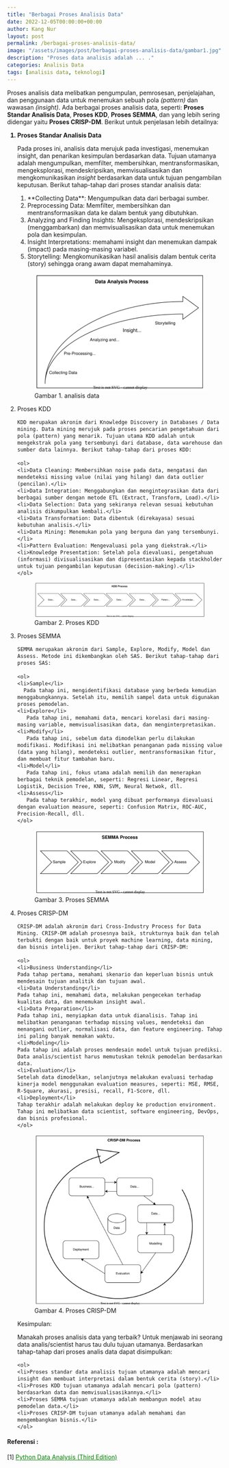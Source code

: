 ```yaml
---
title: "Berbagai Proses Analisis Data"
date: 2022-12-05T00:00:00+00:00
author: Kang Nur
layout: post
permalink: /berbagai-proses-analisis-data/
image: "/assets/images/post/berbagai-proses-analisis-data/gambar1.jpg"
description: "Proses data analisis adalah ... ."
categories: Analisis Data
tags: [analisis data, teknologi]
---
```

Proses analisis data melibatkan pengumpulan, pemrosesan, penjelajahan, dan penggunaan data untuk menemukan sebuah pola *(pattern)* dan wawasan *(insight)*. Ada berbagai proses analisis data, seperti: **Proses Standar Analisis Data**, **Proses KDD**, **Proses SEMMA**, dan yang lebih sering didengar yaitu **Proses CRISP-DM**. Berikut untuk penjelasan lebih detailnya:

<ol>
<b><li>Proses Standar Analisis Data</li></b>
   
   Pada proses ini, analisis data merujuk pada investigasi, menemukan insight, dan penarikan kesimpulan berdasarkan data. Tujuan utamanya adalah mengumpulkan, memfilter, membersihkan, mentransformasikan, mengeksplorasi, mendeskripsikan, memvisualisasikan dan mengkomunikasikan *insight* berdasarkan data untuk tujuan pengambilan keputusan. Berikut tahap-tahap dari proses standar analisis data:

   <ol>
   <li>**Collecting Data**: Mengumpulkan data dari berbagai sumber.</li>
   <li>Preprocessing Data: Memfilter, membersihkan dan mentransformasikan data ke dalam bentuk yang dibutuhkan.</li>
   <li>Analyzing and Finding Insights: Mengeksplorasi, mendeskripsikan (menggambarkan) dan memvisualisasikan data untuk menemukan pola dan kesimpulan.</li>
   <li>Insight Interpretations: memahami insight dan menemukan dampak (impact) pada masing-masing variabel.</li>
   <li>Storytelling: Mengkomunikasikan hasil analisis dalam bentuk cerita (story) sehingga orang awam dapat memahaminya.</li>
   </ol>

<figure>
<center><img src="/assets/images/post/berbagai-proses-analisis-data/gambar2.svg"></center>
<figcaption>Gambar 1. analisis data</figcaption>
</figure>

<li>Proses KDD</li>

    KDD merupakan akronim dari Knowledge Discovery in Databases / Data mining. Data mining merujuk pada proses pencarian pengetahuan dari pola (pattern) yang menarik. Tujuan utama KDD adalah untuk mengekstrak pola yang tersembunyi dari database, data warehouse dan sumber data lainnya. Berikut tahap-tahap dari proses KDD:

    <ol>
    <li>Data Cleaning: Membersihkan noise pada data, mengatasi dan mendeteksi missing value (nilai yang hilang) dan data outlier (pencilan).</li>
    <li>Data Integration: Menggabungkan dan mengintegrasikan data dari berbagai sumber dengan metode ETL (Extract, Transform, Load).</li>
    <li>Data Selection: Data yang sekiranya relevan sesuai kebutuhan analisis dikumpulkan kembali.</li>
    <li>Data Transformation: Data dibentuk (direkayasa) sesuai kebutuhan analisis.</li>
    <li>Data Mining: Menemukan pola yang berguna dan yang tersembunyi.</li>
    <li>Pattern Evaluation: Mengevaluasi pola yang diekstrak.</li>
    <li>Knowledge Presentation: Setelah pola dievaluasi, pengetahuan (informasi) divisualisasikan dan dipresentasikan kepada stackholder untuk tujuan pengambilan keputusan (decision-making).</li>
    </ol>

<figure>
<center><img src="/assets/images/post/berbagai-proses-analisis-data/gambar3.svg"></center>
<figcaption>Gambar 2. Proses KDD</figcaption>
</figure>

<li>Proses SEMMA</li>

    SEMMA merupakan akronim dari Sample, Explore, Modify, Model dan Assess. Metode ini dikembangkan oleh SAS. Berikut tahap-tahap dari proses SAS:

    <ol>
    <li>Sample</li>
      Pada tahap ini, mengidentifikasi database yang berbeda kemudian menggabungkannya. Setelah itu, memilih sampel data untuk digunakan proses pemodelan.
    <li>Explore</li>
       Pada tahap ini, memahami data, mencari korelasi dari masing-masing variable, memvisualisasikan data, dan menginterpretasikan.
    <li>Modify</li>
       Pada tahap ini, sebelum data dimodelkan perlu dilakukan modifikasi. Modifikasi ini melibatkan penanganan pada missing value (data yang hilang), mendeteksi outlier, mentransformasikan fitur, dan membuat fitur tambahan baru.
    <li>Model</li>
       Pada tahap ini, fokus utama adalah memilih dan menerapkan berbagai teknik pemodelan, seperti: Regresi Linear, Regresi Logistik, Decision Tree, KNN, SVM, Neural Netwok, dll.
    <li>Assess</li>
       Pada tahap terakhir, model yang dibuat performanya dievaluasi dengan evaluation measure, seperti: Confusion Matrix, ROC-AUC, Precision-Recall, dll.
    </ol>

<figure>
<center><img src="/assets/images/post/berbagai-proses-analisis-data/gambar4.svg"></center>
<figcaption>Gambar 3. Proses SEMMA</figcaption>
</figure>

<li>Proses CRISP-DM</li>

    CRISP-DM adalah akronim dari Cross-Industry Process for Data Mining. CRISP-DM adalah prosesnya baik, strukturnya baik dan telah terbukti dengan baik untuk proyek machine learning, data mining, dan bisnis intelijen. Berikut tahap-tahap dari CRISP-DM:

    <ol>
    <li>Business Understanding</li>
    Pada tahap pertama, memahami skenario dan keperluan bisnis untuk mendesain tujuan analitik dan tujuan awal.
    <li>Data Understanding</li>
    Pada tahap ini, memahami data, melakukan pengecekan terhadap kualitas data, dan menemukan insight awal.
    <li>Data Preparation</li>
    Pada tahap ini, menyiapkan data untuk dianalisis. Tahap ini melibatkan penanganan terhadap missing values, mendeteksi dan menangani outlier, normalisasi data, dan feature engineering. Tahap ini paling banyak memakan waktu.
    <li>Modeling</li>
    Pada tahap ini adalah proses mendesain model untuk tujuan prediksi. Data analis/scientist harus memutuskan teknik pemodelan berdasarkan data.
    <li>Evaluation</li>
    Setelah data dimodelkan, selanjutnya melakukan evaluasi terhadap kinerja model menggunakan evaluation measures, seperti: MSE, RMSE, R-Square, akurasi, presisi, recall, F1-Score, dll.
    <li>Deployment</li>
    Tahap terakhir adalah melakukan deploy ke production environment. Tahap ini melibatkan data scientist, software engineering, DevOps, dan bisnis profesional.
    </ol>

<figure>
<center><img src="/assets/images/post/berbagai-proses-analisis-data/gambar5.svg"></center>
<figcaption>Gambar 4. Proses CRISP-DM</figcaption>
</figure>

Kesimpulan:

Manakah proses analisis data yang terbaik? Untuk menjawab ini seorang data analis/scientist harus tau dulu tujuan utamanya. Berdasarkan tahap-tahap dari proses analis data dapat disimpulkan:

    <ol>
    <li>Proses standar data analisis tujuan utamanya adalah mencari insight dan membuat interpretasi dalam bentuk cerita (story).</li>
    <li>Proses KDD tujuan utamanya adalah mencari pola (pattern) berdasarkan data dan memvisualisasikannya.</li>
    <li>Proses SEMMA tujuan utamanya adalah membangun model atau pemodelan data.</li>
    <li>Proses CRISP-DM tujuan utamanya adalah memahami dan mengembangkan bisnis.</li>
    </ol>

</ol>

#### **Referensi :**
[1] <a style="color:green" href="https://www.amazon.com/Python-Data-Analysis-collection-visualization-ebook/dp/B0859CVGB4">Python Data Analysis (Third Edition)</a>